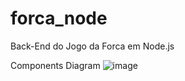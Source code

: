 # forca_node
Back-End do Jogo da Forca em Node.js

Components Diagram
![image](https://github.com/user-attachments/assets/2738ac2a-d7a4-47b6-bdbb-09101c8be157)

